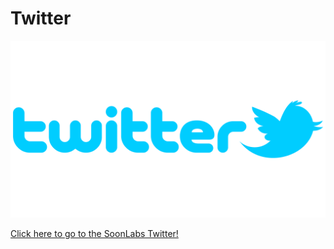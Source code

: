 # Twitter

![](<../../.gitbook/assets/image (5) (1) (1).png>)

[Click here to go to the SoonLabs Twitter!](https://twitter.com/soon\_labs)
